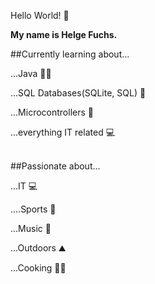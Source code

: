 Hello World! 👋

**My name is Helge Fuchs.**


##Currently learning about...

...Java 👨‍🎓

...SQL Databases(SQLite, SQL) 📖

...Microcontrollers 👀

...everything IT related 💻


\
##Passionate about...

...IT 💻

....Sports 🏃

...Music 🎹

...Outdoors ⛰️

...Cooking 👨‍🍳


